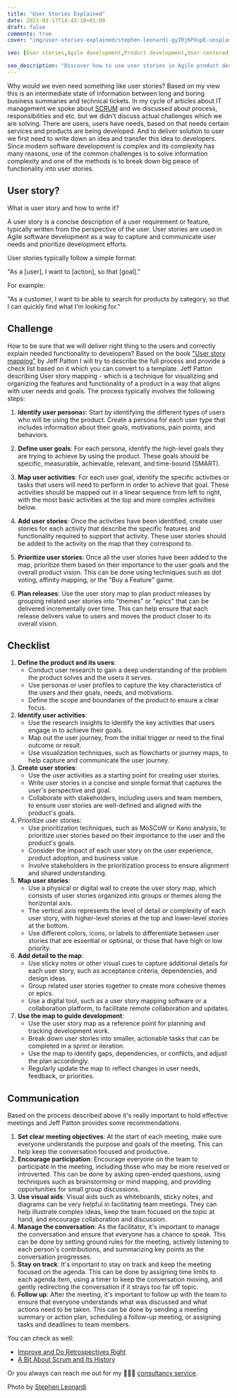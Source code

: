 ```yaml
---
title: "User Stories Explained"
date: 2023-03-17T14:43:18+01:00
draft: false
comments: true
cover: "img/user-stories-explained/stephen-leonardi-gyIRjKPXupE-unsplash.webp"

seo: [User stories,Agile development,Product development,User-centered design,Story mapping,Prioritization,Acceptance criteria,Product backlog,Scrum,Software development]

seo_description: "Discover how to use user stories in Agile product development with my comprehensive guide. Learn how to create effective user stories, prioritize them using story mapping and acceptance criteria, and use them to build a user-centered product. Explore the benefits of Agile development, Scrum, and the product backlog. Get practical tips and insights for improving your software development process with user stories and delivering value to your customers."
---
```


Why would we even need something like user stories? Based on my view this is an intermediate state of information between long and boring business summaries and technical tickets. In my cycle of articles about IT management we spoke about [SCRUM](/posts/a-bit-about-scrum-and-its-history/) and we discussed about process, responsibilities and etc. but we didn't discuss actual challenges which we are solving. There are users, users have needs, based on that needs certain services and products are being developed. And to deliver solution to user we first need to write down an idea and transfer this idea to developers. Since modern software development is complex and its complexity has many reasons, one of the common challenges is to solve information complexity and one of the methods is to break down big peace of functionality into user stories. 

## User story?

What is user story and how to write it?

A user story is a concise description of a user requirement or feature, typically written from the perspective of the user. User stories are used in Agile software development as a way to capture and communicate user needs and prioritize development efforts.

User stories typically follow a simple format:

"As a [user], I want to [action], so that [goal]."

For example:

"As a customer, I want to be able to search for products by category, so that I can quickly find what I'm looking for."


## Challenge

How to be sure that we will deliver right thing to the users and correctly explain needed functionality to developers? 
Based on the book ["User story mapping"](https://www.goodreads.com/book/show/22221112-user-story-mapping) by Jeff Patton I will try to describe the full process and provide a check list based on it which you can convert to a template. Jeff Patton describing User story mapping - which is a technique for visualizing and organizing the features and functionality of a product in a way that aligns with user needs and goals. The process typically involves the following steps:

1. **Identify user persona**s: Start by identifying the different types of users who will be using the product. Create a persona for each user type that includes information about their goals, motivations, pain points, and behaviors.

2. **Define user goals**: For each persona, identify the high-level goals they are trying to achieve by using the product. These goals should be specific, measurable, achievable, relevant, and time-bound (SMART).

3. **Map user activities**: For each user goal, identify the specific activities or tasks that users will need to perform in order to achieve that goal. These activities should be mapped out in a linear sequence from left to right, with the most basic activities at the top and more complex activities below.

4. **Add user stories**: Once the activities have been identified, create user stories for each activity that describe the specific features and functionality required to support that activity. These user stories should be added to the activity on the map that they correspond to.

5. **Prioritize user stories**: Once all the user stories have been added to the map, prioritize them based on their importance to the user goals and the overall product vision. This can be done using techniques such as dot voting, affinity mapping, or the "Buy a Feature" game.

6. **Plan releases**: Use the user story map to plan product releases by grouping related user stories into "themes" or "epics" that can be delivered incrementally over time. This can help ensure that each release delivers value to users and moves the product closer to its overall vision.

## Checklist

1. **Define the product and its users**:
    - Conduct user research to gain a deep understanding of the problem the product solves and the users it serves.
    - Use personas or user profiles to capture the key characteristics of the users and their goals, needs, and motivations.
    - Define the scope and boundaries of the product to ensure a clear focus.
2. **Identify user activities**:
    - Use the research insights to identify the key activities that users engage in to achieve their goals.
    - Map out the user journey, from the initial trigger or need to the final outcome or result.
    - Use visualization techniques, such as flowcharts or journey maps, to help capture and communicate the user journey.
3. **Create user stories**:
    - Use the user activities as a starting point for creating user stories.
    - Write user stories in a concise and simple format that captures the user's perspective and goal.
    - Collaborate with stakeholders, including users and team members, to ensure user stories are well-defined and aligned with the product's goals.
4. Prioritize user stories:
    - Use prioritization techniques, such as MoSCoW or Kano analysis, to prioritize user stories based on their importance to the user and the product's goals.
    - Consider the impact of each user story on the user experience, product adoption, and business value.
    - Involve stakeholders in the prioritization process to ensure alignment and shared understanding.
5. **Map user stories**:
    - Use a physical or digital wall to create the user story map, which consists of user stories organized into groups or themes along the horizontal axis.
    - The vertical axis represents the level of detail or complexity of each user story, with higher-level stories at the top and lower-level stories at the bottom.
    - Use different colors, icons, or labels to differentiate between user stories that are essential or optional, or those that have high or low priority.
6. **Add detail to the map**:
    - Use sticky notes or other visual cues to capture additional details for each user story, such as acceptance criteria, dependencies, and design ideas.
    - Group related user stories together to create more cohesive themes or epics.
    - Use a digital tool, such as a user story mapping software or a collaboration platform, to facilitate remote collaboration and updates.
7. **Use the map to guide development**:
    - Use the user story map as a reference point for planning and tracking development work.
    - Break down user stories into smaller, actionable tasks that can be completed in a sprint or iteration.
    - Use the map to identify gaps, dependencies, or conflicts, and adjust the plan accordingly.
    - Regularly update the map to reflect changes in user needs, feedback, or priorities.

## Communication 

Based on the process described above it's really important to hold effective meetings and Jeff Patton provides some recommendations.

1. **Set clear meeting objectives**: At the start of each meeting, make sure everyone understands the purpose and goals of the meeting. This can help keep the conversation focused and productive.
2. **Encourage participation**: Encourage everyone on the team to participate in the meeting, including those who may be more reserved or introverted. This can be done by asking open-ended questions, using techniques such as brainstorming or mind mapping, and providing opportunities for small group discussions.
3. **Use visual aids**: Visual aids such as whiteboards, sticky notes, and diagrams can be very helpful in facilitating team meetings. They can help illustrate complex ideas, keep the team focused on the topic at hand, and encourage collaboration and discussion.
4. **Manage the conversation**: As the facilitator, it's important to manage the conversation and ensure that everyone has a chance to speak. This can be done by setting ground rules for the meeting, actively listening to each person's contributions, and summarizing key points as the conversation progresses.
5. **Stay on track**: It's important to stay on track and keep the meeting focused on the agenda. This can be done by assigning time limits to each agenda item, using a timer to keep the conversation moving, and gently redirecting the conversation if it strays too far off topic.
6. **Follow up**: After the meeting, it's important to follow up with the team to ensure that everyone understands what was discussed and what actions need to be taken. This can be done by sending a meeting summary or action plan, scheduling a follow-up meeting, or assigning tasks and deadlines to team members.

You can check as well:
- [Improve and Do Retrospectives Right](/posts/improve-and-do-retrospectives-right/)
- [A Bit About Scrum and Its History](/posts/a-bit-about-scrum-and-its-history/)

Or you always can reach me out for my 👨🏻‍💻 [consultancy service](/consulting/).

Photo by [Stephen Leonardi](https://unsplash.com/@stephenleo1982)
